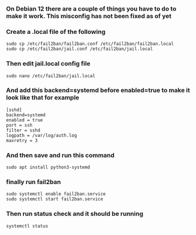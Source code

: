 ### On Debian 12 there are a couple of things you have to do to make it work. This misconfig has not been fixed as of yet

### Create a .local file of the following

```
sudo cp /etc/fail2ban/fail2ban.conf /etc/fail2ban/fail2ban.local
sudo cp /etc/fail2ban/jail.conf /etc/fail2ban/jail.local
```

### Then edit jail.local config file

```
sudo nano /etc/fail2ban/jail.local
```

### And add this backend=systemd before enabled=true to make it look like that for example

```
[sshd]
backend=systemd
enabled = true
port = ssh
filter = sshd
logpath = /var/log/auth.log
maxretry = 3
```

### And then save and run this command

```
sudo apt install python3-systemd
```

### finally run fail2ban

```
sudo systemctl enable fail2ban.service
sudo systemctl start fail2ban.service
```

### Then run status check and it should be running

```
systemctl status
```
